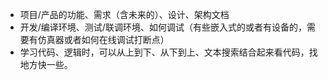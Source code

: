 * 项目/产品的功能、需求（含未来的）、设计、架构文档
* 开发/编译环境、测试/联调环境、如何调试（有些嵌入式的或者有设备的，需要有仿真器或者如何在线调试打断点）
* 学习代码、逻辑时，可以从上到下、从下到上、文本搜索结合起来看代码，找地方快一些。